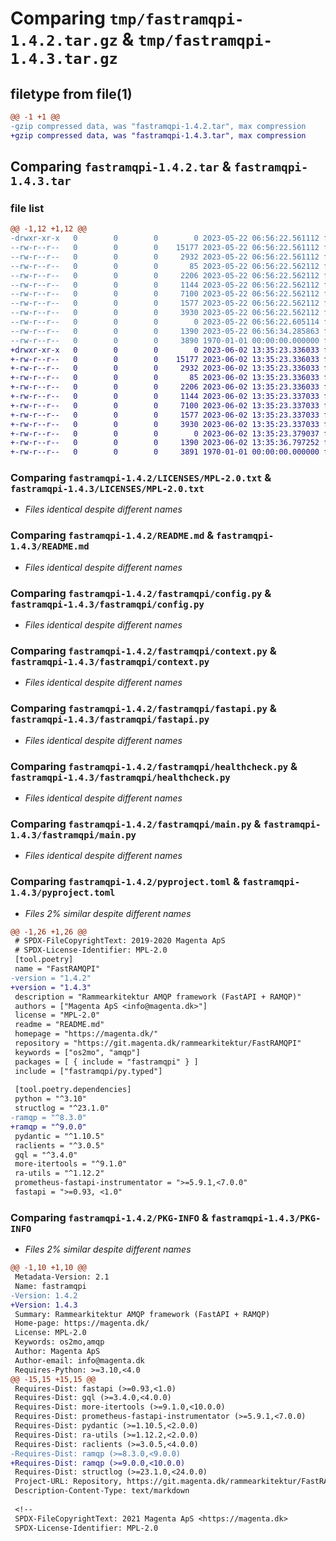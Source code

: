 # Comparing `tmp/fastramqpi-1.4.2.tar.gz` & `tmp/fastramqpi-1.4.3.tar.gz`

## filetype from file(1)

```diff
@@ -1 +1 @@
-gzip compressed data, was "fastramqpi-1.4.2.tar", max compression
+gzip compressed data, was "fastramqpi-1.4.3.tar", max compression
```

## Comparing `fastramqpi-1.4.2.tar` & `fastramqpi-1.4.3.tar`

### file list

```diff
@@ -1,12 +1,12 @@
-drwxr-xr-x   0        0        0        0 2023-05-22 06:56:22.561112 fastramqpi-1.4.2/LICENSES/
--rw-r--r--   0        0        0    15177 2023-05-22 06:56:22.561112 fastramqpi-1.4.2/LICENSES/MPL-2.0.txt
--rw-r--r--   0        0        0     2932 2023-05-22 06:56:22.561112 fastramqpi-1.4.2/README.md
--rw-r--r--   0        0        0       85 2023-05-22 06:56:22.562112 fastramqpi-1.4.2/fastramqpi/__init__.py
--rw-r--r--   0        0        0     2206 2023-05-22 06:56:22.562112 fastramqpi-1.4.2/fastramqpi/config.py
--rw-r--r--   0        0        0     1144 2023-05-22 06:56:22.562112 fastramqpi-1.4.2/fastramqpi/context.py
--rw-r--r--   0        0        0     7100 2023-05-22 06:56:22.562112 fastramqpi-1.4.2/fastramqpi/fastapi.py
--rw-r--r--   0        0        0     1577 2023-05-22 06:56:22.562112 fastramqpi-1.4.2/fastramqpi/healthcheck.py
--rw-r--r--   0        0        0     3930 2023-05-22 06:56:22.562112 fastramqpi-1.4.2/fastramqpi/main.py
--rw-r--r--   0        0        0        0 2023-05-22 06:56:22.605114 fastramqpi-1.4.2/fastramqpi/py.typed
--rw-r--r--   0        0        0     1390 2023-05-22 06:56:34.285863 fastramqpi-1.4.2/pyproject.toml
--rw-r--r--   0        0        0     3890 1970-01-01 00:00:00.000000 fastramqpi-1.4.2/PKG-INFO
+drwxr-xr-x   0        0        0        0 2023-06-02 13:35:23.336033 fastramqpi-1.4.3/LICENSES/
+-rw-r--r--   0        0        0    15177 2023-06-02 13:35:23.336033 fastramqpi-1.4.3/LICENSES/MPL-2.0.txt
+-rw-r--r--   0        0        0     2932 2023-06-02 13:35:23.336033 fastramqpi-1.4.3/README.md
+-rw-r--r--   0        0        0       85 2023-06-02 13:35:23.336033 fastramqpi-1.4.3/fastramqpi/__init__.py
+-rw-r--r--   0        0        0     2206 2023-06-02 13:35:23.336033 fastramqpi-1.4.3/fastramqpi/config.py
+-rw-r--r--   0        0        0     1144 2023-06-02 13:35:23.337033 fastramqpi-1.4.3/fastramqpi/context.py
+-rw-r--r--   0        0        0     7100 2023-06-02 13:35:23.337033 fastramqpi-1.4.3/fastramqpi/fastapi.py
+-rw-r--r--   0        0        0     1577 2023-06-02 13:35:23.337033 fastramqpi-1.4.3/fastramqpi/healthcheck.py
+-rw-r--r--   0        0        0     3930 2023-06-02 13:35:23.337033 fastramqpi-1.4.3/fastramqpi/main.py
+-rw-r--r--   0        0        0        0 2023-06-02 13:35:23.379037 fastramqpi-1.4.3/fastramqpi/py.typed
+-rw-r--r--   0        0        0     1390 2023-06-02 13:35:36.797252 fastramqpi-1.4.3/pyproject.toml
+-rw-r--r--   0        0        0     3891 1970-01-01 00:00:00.000000 fastramqpi-1.4.3/PKG-INFO
```

### Comparing `fastramqpi-1.4.2/LICENSES/MPL-2.0.txt` & `fastramqpi-1.4.3/LICENSES/MPL-2.0.txt`

 * *Files identical despite different names*

### Comparing `fastramqpi-1.4.2/README.md` & `fastramqpi-1.4.3/README.md`

 * *Files identical despite different names*

### Comparing `fastramqpi-1.4.2/fastramqpi/config.py` & `fastramqpi-1.4.3/fastramqpi/config.py`

 * *Files identical despite different names*

### Comparing `fastramqpi-1.4.2/fastramqpi/context.py` & `fastramqpi-1.4.3/fastramqpi/context.py`

 * *Files identical despite different names*

### Comparing `fastramqpi-1.4.2/fastramqpi/fastapi.py` & `fastramqpi-1.4.3/fastramqpi/fastapi.py`

 * *Files identical despite different names*

### Comparing `fastramqpi-1.4.2/fastramqpi/healthcheck.py` & `fastramqpi-1.4.3/fastramqpi/healthcheck.py`

 * *Files identical despite different names*

### Comparing `fastramqpi-1.4.2/fastramqpi/main.py` & `fastramqpi-1.4.3/fastramqpi/main.py`

 * *Files identical despite different names*

### Comparing `fastramqpi-1.4.2/pyproject.toml` & `fastramqpi-1.4.3/pyproject.toml`

 * *Files 2% similar despite different names*

```diff
@@ -1,26 +1,26 @@
 # SPDX-FileCopyrightText: 2019-2020 Magenta ApS
 # SPDX-License-Identifier: MPL-2.0
 [tool.poetry]
 name = "FastRAMQPI"
-version = "1.4.2"
+version = "1.4.3"
 description = "Rammearkitektur AMQP framework (FastAPI + RAMQP)"
 authors = ["Magenta ApS <info@magenta.dk>"]
 license = "MPL-2.0"
 readme = "README.md"
 homepage = "https://magenta.dk/"
 repository = "https://git.magenta.dk/rammearkitektur/FastRAMQPI"
 keywords = ["os2mo", "amqp"]
 packages = [ { include = "fastramqpi" } ]
 include = ["fastramqpi/py.typed"]
 
 [tool.poetry.dependencies]
 python = "^3.10"
 structlog = "^23.1.0"
-ramqp = "^8.3.0"
+ramqp = "^9.0.0"
 pydantic = "^1.10.5"
 raclients = "^3.0.5"
 gql = "^3.4.0"
 more-itertools = "^9.1.0"
 ra-utils = "^1.12.2"
 prometheus-fastapi-instrumentator = ">=5.9.1,<7.0.0"
 fastapi = ">=0.93, <1.0"
```

### Comparing `fastramqpi-1.4.2/PKG-INFO` & `fastramqpi-1.4.3/PKG-INFO`

 * *Files 2% similar despite different names*

```diff
@@ -1,10 +1,10 @@
 Metadata-Version: 2.1
 Name: fastramqpi
-Version: 1.4.2
+Version: 1.4.3
 Summary: Rammearkitektur AMQP framework (FastAPI + RAMQP)
 Home-page: https://magenta.dk/
 License: MPL-2.0
 Keywords: os2mo,amqp
 Author: Magenta ApS
 Author-email: info@magenta.dk
 Requires-Python: >=3.10,<4.0
@@ -15,15 +15,15 @@
 Requires-Dist: fastapi (>=0.93,<1.0)
 Requires-Dist: gql (>=3.4.0,<4.0.0)
 Requires-Dist: more-itertools (>=9.1.0,<10.0.0)
 Requires-Dist: prometheus-fastapi-instrumentator (>=5.9.1,<7.0.0)
 Requires-Dist: pydantic (>=1.10.5,<2.0.0)
 Requires-Dist: ra-utils (>=1.12.2,<2.0.0)
 Requires-Dist: raclients (>=3.0.5,<4.0.0)
-Requires-Dist: ramqp (>=8.3.0,<9.0.0)
+Requires-Dist: ramqp (>=9.0.0,<10.0.0)
 Requires-Dist: structlog (>=23.1.0,<24.0.0)
 Project-URL: Repository, https://git.magenta.dk/rammearkitektur/FastRAMQPI
 Description-Content-Type: text/markdown
 
 <!--
 SPDX-FileCopyrightText: 2021 Magenta ApS <https://magenta.dk>
 SPDX-License-Identifier: MPL-2.0
```

